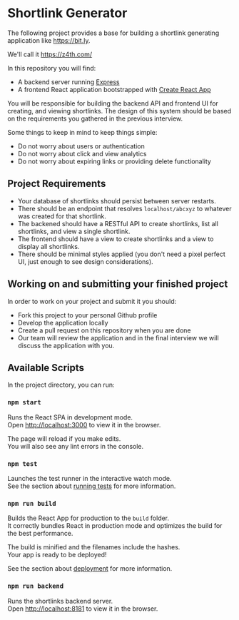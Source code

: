 # Shortlink Generator

The following project provides a base for building a shortlink generating
application like https://bit.ly.

We'll call it https://z4th.com/

In this repository you will find:

- A backend server running [Express](https://expressjs.com/)
- A frontend React application bootstrapped with [Create React App](https://facebook.github.io/create-react-app/docs/getting-started)

You will be responsible for building the backend API and frontend UI for creating,
and viewing shortlinks. The design of this system should be based on the
requirements you gathered in the previous interview.

Some things to keep in mind to keep things simple:

- Do not worry about users or authentication
- Do not worry about click and view analytics
- Do not worry about expiring links or providing delete functionality

## Project Requirements

- Your database of shortlinks should persist between server restarts.
- There should be an endpoint that resolves `localhost/abcxyz` to whatever was
  created for that shortlink.
- The backened should have a RESTful API to create shortlinks, list all
  shortlinks, and view a single shortlink.
- The frontend should have a view to create shortlinks and a view to display all
  shortlinks.
- There should be minimal styles applied (you don't need a pixel perfect UI,
  just enough to see design considerations).

## Working on and submitting your finished project

In order to work on your project and submit it you should:

- Fork this project to your personal Github profile
- Develop the application locally
- Create a pull request on this repository when you are done
- Our team will review the application and in the final interview we will
  discuss the application with you.

## Available Scripts

In the project directory, you can run:

### `npm start`

Runs the React SPA in development mode.<br>
Open [http://localhost:3000](http://localhost:3000) to view it in the browser.

The page will reload if you make edits.<br>
You will also see any lint errors in the console.

### `npm test`

Launches the test runner in the interactive watch mode.<br>
See the section about [running tests](https://facebook.github.io/create-react-app/docs/running-tests) for more information.

### `npm run build`

Builds the React App for production to the `build` folder.<br>
It correctly bundles React in production mode and optimizes the build for the best performance.

The build is minified and the filenames include the hashes.<br>
Your app is ready to be deployed!

See the section about [deployment](https://facebook.github.io/create-react-app/docs/deployment) for more information.

### `npm run backend`

Runs the shortlinks backend server.<br/>
Open [http://localhost:8181](http://localhost:3000) to view it in the browser.
